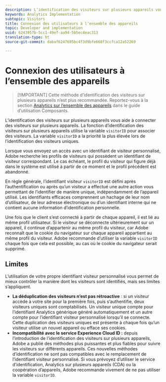 ```yaml
---
description: L’identification des visiteurs sur plusieurs appareils vous aide à connecter des visiteurs sur plusieurs appareils. La fonction d’identification des visiteurs sur plusieurs appareils utilise la variable d’identifiant visiteur, s.visitorID, pour associer des visiteurs.
keywords: Analytics Implementation
subtopic: Visitors
title: Connexion des utilisateurs à l’ensemble des appareils
topic: Developer and implementation
uuid: 6243957b-5cc1-49ef-aa94-5b5ec4eac313
translation-type: ht
source-git-commit: dabaf6247695bc4f3d9bfe668f3ccfca12a52269

---
```



# Connexion des utilisateurs à l’ensemble des appareils

>[!IMPORTANT] Cette méthode d’identification des visiteurs sur plusieurs appareils n’est plus recommandée. Reportez-vous à la section [Analytics sur l’ensemble des appareils](/help/components/cda/cda-home.md) dans le guide d’utilisation Composants.

L’identification des visiteurs sur plusieurs appareils vous aide à connecter des visiteurs sur plusieurs appareils. La fonction d’identification des visiteurs sur plusieurs appareils utilise la variable `visitorID` pour associer des visiteurs. La variable `visitorID` a la priorité la plus élevée lors de l’identification des visiteurs uniques.

Lorsque vous envoyez un accès avec un identifiant de visiteur personnalisé, Adobe recherche les profils de visiteurs qui possèdent un identifiant de visiteur correspondant. Le cas échéant, le profil du visiteur qui figure déjà dans le système est utilisé à partir de ce moment et le profil précédent est abandonné.

En règle générale, l’identifiant visiteur `visitorID` est défini après l’authentification ou après qu’un visiteur a effectué une autre action vous permettant de l’identifier de manière unique, indépendamment de l’appareil utilisé. Les identifiants efficaces comprennent un hachage de leur nom d’utilisateur, de leur adresse électronique ou d’un identifiant interne qui ne contient aucune information d’identification personnelle.

Une fois que le client s’est connecté à partir de chaque appareil, il est lié au même profil utilisateur. Si le visiteur se déconnecte ultérieurement sur un appareil, il continue d’appartenir au même profil du visiteur, car Adobe reconnaît que le cookie du navigateur sur chaque appareil appartient au même profil du visiteur. Adobe recommande d’utiliser la variable `visitorID` chaque fois que cela est possible, au cas où le cookie du navigateur serait supprimé.

## Limites

L’utilisation de votre propre identifiant visiteur personnalisé vous permet de mieux contrôler la manière dont les visiteurs sont identifiés, mais ses limites s’appliquent.

* **La déduplication des visiteurs n’est pas rétroactive** : si un visiteur accède à votre site pour la première fois, puis s’authentifie, deux visiteurs uniques sont comptabilisés. Un visiteur unique compte pour l’identifiant Analytics générique généré automatiquement et un autre compte pour l’identifiant visiteur personnalisé lorsqu’il se connecte. Cette duplication des visiteurs uniques est présente à chaque fois qu’un visiteur utilise un nouvel appareil ou efface ses cookies.
* **Incompatibilité avec le service Experience Cloud ID :** depuis l’introduction de l’identification des visiteurs sur plusieurs appareils, Adobe a publié des méthodes plus puissantes et plus fiables pour suivre les visiteurs sur différents appareils. Ces nouvelles méthodes d’identification ne sont pas compatibles avec le remplacement de l’identifiant visiteur personnalisé. Si vous prévoyez d’utiliser le service d’identification, Analytics sur plusieurs appareils (CDA) ou la coopération d’appareils, Adobe recommande vivement de ne pas utiliser la variable `visitorID`.
